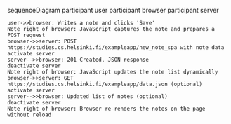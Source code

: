 sequenceDiagram
    participant user
    participant browser
    participant server

    user->>browser: Writes a note and clicks 'Save'
    Note right of browser: JavaScript captures the note and prepares a POST request
    browser->>server: POST https://studies.cs.helsinki.fi/exampleapp/new_note_spa with note data
    activate server
    server-->>browser: 201 Created, JSON response
    deactivate server
    Note right of browser: JavaScript updates the note list dynamically
    browser->>server: GET https://studies.cs.helsinki.fi/exampleapp/data.json (optional)
    activate server
    server-->>browser: Updated list of notes (optional)
    deactivate server
    Note right of browser: Browser re-renders the notes on the page without reload
